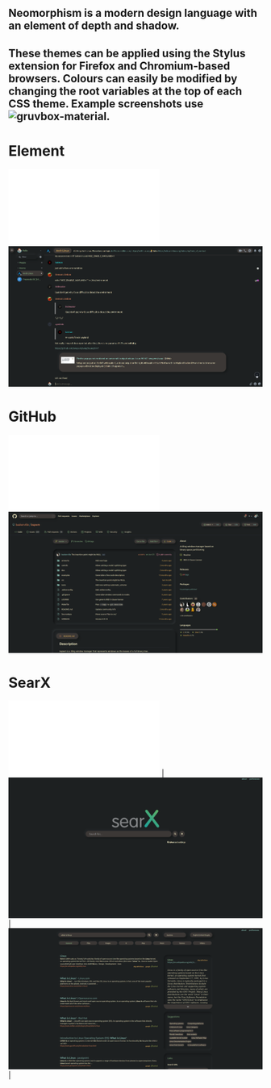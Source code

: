 ## Neomorphism is a modern design language with an element of depth and shadow.
These themes can be applied using the **Stylus** extension for Firefox and Chromium-based browsers. Colours can easily be modified by changing the root variables at the top of each CSS theme. Example screenshots use ![gruvbox-material](https://github.com/sainnhe/gruvbox-material).
---
# Element
![CSS](element/element.css)
![Screenshot](element/screenshot.png)

# GitHub
![CSS](github/github.css)
![Screenshot](github/screenshot.png)

# SearX
![CSS](searx/searx.css)
| ![Screenshot](searx/screenshot.png) | ![Screenshot2](searx/screenshot2.png) |
